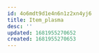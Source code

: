 ```yaml
---
id: 4o6mdt9d1e4n6n1z2xn4yj6
title: Item_plasma
desc: ''
updated: 1681955270652
created: 1681955270653
---
```

